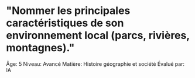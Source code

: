 # "Nommer les principales caractéristiques de son environnement local (parcs, rivières, montagnes)."

Âge: 5
Niveau: Avancé
Matière: Histoire géographie et société
Évalué par: IA